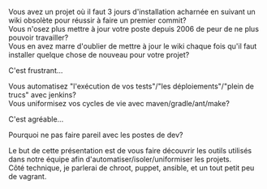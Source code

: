 Vous avez un projet où il faut 3 jours d'installation acharnée en suivant un wiki obsolète pour réussir à faire un premier commit?<br />
Vous n'osez plus mettre à jour votre poste depuis 2006 de peur de ne plus pouvoir travailler?<br />
Vous en avez marre d'oublier de mettre à jour le wiki chaque fois qu'il faut installer quelque chose de nouveau pour votre projet?<br />

C'est frustrant...

Vous automatisez "l'exécution de vos tests"/"les déploiements"/"plein de trucs" avec jenkins?<br />
Vous uniformisez vos cycles de vie avec maven/gradle/ant/make?

C'est agréable...

Pourquoi ne pas faire pareil avec les postes de dev?

Le but de cette présentation est de vous faire découvrir les outils utilisés dans notre équipe afin d'automatiser/isoler/uniformiser les projets.<br />
Côté technique, je parlerai de chroot, puppet, ansible, et un tout petit peu de vagrant.
